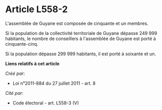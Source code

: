 # Article L558-2

L'assemblée de Guyane est composée de cinquante et un membres. 

Si la population de la collectivité territoriale de Guyane dépasse 249 999 habitants, le nombre de conseillers à l'assemblée
de Guyane est porté à cinquante-cinq. 

Si la population dépasse 299 999 habitants, il est porté à soixante et un.

**Liens relatifs à cet article**

_Créé par_:

  - Loi n°2011-884 du 27 juillet 2011 - art. 8

_Cité par_:

  - Code électoral - art. L558-3 (V)
